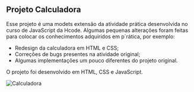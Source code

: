 ## Projeto Calculadora


Esse projeto é uma modets extensão da atividade prática desenvolvida no curso de JavaScript da Hcode. Algumas pequenas alterações foram feitas para colocar os conhecimentos adquiridos em p´rática, por exemplo:

- Redesign da calculadora em HTML e CSS;
- Correções de bugs presentes na atividade original;
- Algumas implementações um pouco diferentes do projeto original.

O projeto foi desenvolvido em HTML, CSS e JavaScript.

![Calculadora](https://i.imgur.com/5moFOhi.png)
